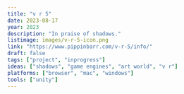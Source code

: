```yaml
---
title: "v r 5"
date: 2023-08-17
year: 2023
description: "In praise of shadows."
listimage: images/v-r-5-icon.png
link: "https://www.pippinbarr.com/v-r-5/info/"
draft: false
tags: ["project", "inprogress"]
ideas: ["shadows", "game engines", "art world", "v r"]
platforms: ["browser", "mac", "windows"]
tools: ["unity"]
---
```

